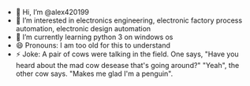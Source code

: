 - 👋 Hi, I’m @alex420199
- 👀 I’m interested in electronics engineering, electronic factory process automation, electronic design automation
- 🌱 I’m currently learning python 3 on windows os
- 😄 Pronouns: I am too old for this to understand
- ⚡ Joke: A pair of cows were talking in the field. One says, "Have you heard about the mad cow desease
           that's going around?"
           "Yeah", the other cow says. "Makes me glad I'm a penguin".

<!---
alex420199/alex420199 is a ✨ special ✨ repository because its `README.md` (this file) appears on your GitHub profile.
You can click the Preview link to take a look at your changes.
--->
